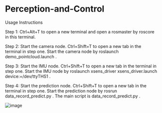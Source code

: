 # Perception-and-Control


Usage Instructions

Step 1: Ctrl+Alt+T to open a new terminal and open a rosmaster by roscore in this
terminal.

Step 2: Start the camera node. Ctrl+Shift+T to open a new tab in the terminal in step one.
Start the camera node by roslaunch demo_pointcloud.launch .

Step 3: Start the IMU node. Ctrl+Shift+T to open a new tab in the terminal in step one.
Start the IMU node by roslaunch xsens_driver xsens_driver.launch
device:=/dev/ttyTHS1 .

Step 4: Start the prediction node. Ctrl+Shift+T to open a new tab in the terminal in step
one. Start the prediction node by rosrun data_record_predict.py . 
The main script is data_record_predict.py .

![image](https://user-images.githubusercontent.com/86708111/124537546-ab6f2200-de4c-11eb-896b-bc4b86974029.png)

